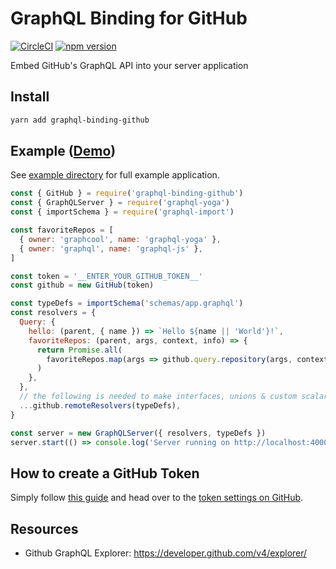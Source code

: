 # GraphQL Binding for GitHub

[![CircleCI](https://circleci.com/gh/graphql-binding/graphql-binding-github.svg?style=shield)](https://circleci.com/gh/graphql-binding/graphql-binding-github) [![npm version](https://badge.fury.io/js/graphql-binding-github.svg)](https://badge.fury.io/js/graphql-binding-github)

Embed GitHub's GraphQL API into your server application

## Install

```sh
yarn add graphql-binding-github
```

## Example ([Demo](https://graphqlbin.com/Agjcr))

See [example directory](example) for full example application.

```js
const { GitHub } = require('graphql-binding-github')
const { GraphQLServer } = require('graphql-yoga')
const { importSchema } = require('graphql-import')

const favoriteRepos = [
  { owner: 'graphcool', name: 'graphql-yoga' },
  { owner: 'graphql', name: 'graphql-js' },
]

const token = '__ENTER_YOUR_GITHUB_TOKEN__'
const github = new GitHub(token)

const typeDefs = importSchema('schemas/app.graphql')
const resolvers = {
  Query: {
    hello: (parent, { name }) => `Hello ${name || 'World'}!`,
    favoriteRepos: (parent, args, context, info) => {
      return Promise.all(
        favoriteRepos.map(args => github.query.repository(args, context, info)),
      )
    },
  },
  // the following is needed to make interfaces, unions & custom scalars work
  ...github.remoteResolvers(typeDefs),
}

const server = new GraphQLServer({ resolvers, typeDefs })
server.start(() => console.log('Server running on http://localhost:4000'))
```

## How to create a GitHub Token

Simply follow [this guide](https://developer.github.com/v4/guides/forming-calls/#authenticating-with-graphql) and head over to the [token settings on GitHub](https://github.com/settings/tokens).

## Resources

* Github GraphQL Explorer: https://developer.github.com/v4/explorer/
